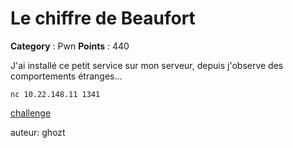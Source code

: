 # Le chiffre de Beaufort

**Category** : Pwn
**Points** : 440

J'ai installé ce petit service sur mon serveur, depuis j'observe des comportements étranges...

```nc 10.22.148.11 1341```

[challenge](http://10.22.148.10/~hsr224/ghozt/beaufort.bin)

auteur: ghozt



